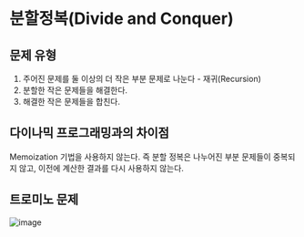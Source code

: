 # 분할정복(Divide and Conquer)
## 문제 유형

1. 주어진 문제를 둘 이상의 더 작은 부분 문제로 나눈다 - 재귀(Recursion)
2. 분할한 작은 문제들을 해결한다.
3. 해결한 작은 문제들을 합친다.

## 다이나믹 프로그래밍과의 차이점

Memoization 기법을 사용하지 않는다. 즉 분할 정복은 나누어진 부분 문제들이 중복되지 않고, 이전에 계산한 결과를 다시 사용하지 않는다.

## 트로미노 문제
![image](https://user-images.githubusercontent.com/49435163/149934848-898715b4-909e-44ba-b813-ffe761bd67eb.png)
